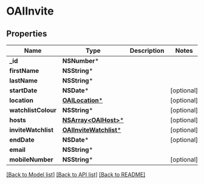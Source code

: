# OAIInvite

## Properties
Name | Type | Description | Notes
------------ | ------------- | ------------- | -------------
**_id** | **NSNumber*** |  | 
**firstName** | **NSString*** |  | 
**lastName** | **NSString*** |  | 
**startDate** | **NSDate*** |  | [optional] 
**location** | [**OAILocation***](OAILocation.md) |  | [optional] 
**watchlistColour** | **NSString*** |  | [optional] 
**hosts** | [**NSArray&lt;OAIHost&gt;***](OAIHost.md) |  | [optional] 
**inviteWatchlist** | [**OAIInviteWatchlist***](OAIInviteWatchlist.md) |  | [optional] 
**endDate** | **NSDate*** |  | [optional] 
**email** | **NSString*** |  | 
**mobileNumber** | **NSString*** |  | [optional] 

[[Back to Model list]](../README.md#documentation-for-models) [[Back to API list]](../README.md#documentation-for-api-endpoints) [[Back to README]](../README.md)


